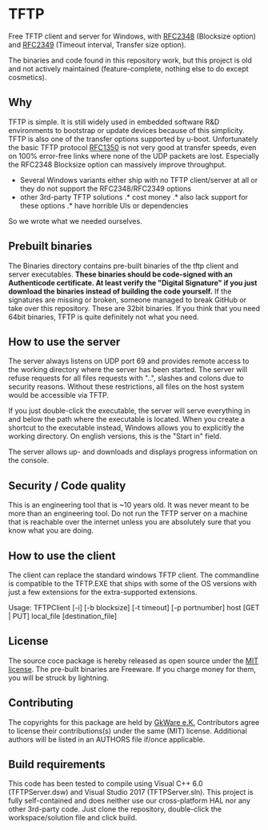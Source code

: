 # TFTP
Free TFTP client and server for Windows, with [RFC2348](https://tools.ietf.org/html/rfc2348) (Blocksize option) and [RFC2349](https://tools.ietf.org/html/rfc2349) (Timeout interval, Transfer size option).

The binaries and code found in this repository work, but this project is old and not actively maintained (feature-complete, nothing else to do except cosmetics).

## Why
TFTP is simple. It is still widely used in embedded software R&D environments to bootstrap or update devices because of this simplicity. TFTP is also one of the transfer options supported by u-boot.
Unfortunately the basic TFTP protocol [RFC1350](https://tools.ietf.org/html/rfc1350) is not very good at transfer speeds, even on 100% error-free links where none of the UDP packets are lost.
Especially the RFC2348 Blocksize option can massively improve throughput.

* Several Windows variants either ship with no TFTP client/server at all or they do not support the RFC2348/RFC2349 options
* other 3rd-party TFTP solutions
.* cost money
.* also lack support for these options
.* have horrible UIs or dependencies

So we wrote what we needed ourselves.

## Prebuilt binaries
The Binaries directory contains pre-built binaries of the tftp client and server executables.
__**These binaries should be code-signed with an Authenticode certificate. At least verify the "Digital Signature" if you just download the binaries instead of building the code yourself.**__
If the signatures are missing or broken, someone managed to break GitHub or take over this repository.
These are 32bit binaries. If you think that you need 64bit binaries, TFTP is quite definitely not what you need.

## How to use the server
The server always listens on UDP port 69 and provides remote access to the working directory where the server has been started. 
The server will refuse requests for all files requests with "..", slashes and colons due to security reasons. 
Without these restrictions, all files on the host system would be accessible via TFTP. 

If you just double-click the executable, the server will serve everything in and below the path where the executable is located.
When you create a shortcut to the executable instead, Windows allows you to explicitly the working directory. On english versions, this is the "Start in" field.

The server allows up- and downloads and displays progress information on the console.

## Security / Code quality
This is an engineering tool that is ~10 years old. It was never meant to be more than an engineering tool. Do not run the TFTP server on a machine that is reachable over the internet unless 
you are absolutely sure that you know what you are doing.

## How to use the client
The client can replace the standard windows TFTP client. The commandline is compatible to the TFTP.EXE that ships with some of the OS versions with just a few extensions for the extra-supported extensions.

Usage: TFTPClient [-i] [-b blocksize] [-t timeout] [-p portnumber] host [GET | PUT] local_file [destination_file]

## License
The source coce package is hereby released as open source under the [MIT license](LICENSE).
The pre-built binaries are Freeware. If you charge money for them, you will be struck by lightning.

## Contributing
The copyrights for this package are held by [GkWare e.K.](https://www.gkware.com)
Contributors agree to license their contributions(s) under the same (MIT) license.
Additional authors will be listed in an AUTHORS file if/once applicable.

## Build requirements
This code has been tested to compile using Visual C++ 6.0 (TFTPServer.dsw) and Visual Studio 2017 (TFTPServer.sln).
This project is fully self-contained and does neither use our cross-platform HAL nor any other 3rd-party code.
Just clone the repository, double-click the workspace/solution file and click build.

